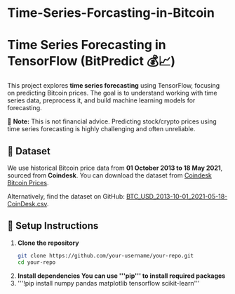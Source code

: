 # Time-Series-Forcasting-in-Bitcoin
# Time Series Forecasting in TensorFlow (BitPredict 💰📈)

This project explores **time series forecasting** using TensorFlow, focusing on predicting Bitcoin prices. The goal is to understand working with time series data, preprocess it, and build machine learning models for forecasting.

🚨 **Note:** This is not financial advice. Predicting stock/crypto prices using time series forecasting is highly challenging and often unreliable.

## 📂 Dataset

We use historical Bitcoin price data from **01 October 2013 to 18 May 2021**, sourced from **Coindesk**. You can download the dataset from [Coindesk Bitcoin Prices](https://www.coindesk.com/price/bitcoin).

Alternatively, find the dataset on GitHub: [BTC_USD_2013-10-01_2021-05-18-CoinDesk.csv](https://github.com/mrdbourke/tensorflow-deep-learning/blob/main/extras/BTC_USD_2013-10-01_2021-05-18-CoinDesk.csv).

## 🚀 Setup Instructions

1. **Clone the repository**
   ```bash
   git clone https://github.com/your-username/your-repo.git
   cd your-repo

2. **Install dependencies You can use '''pip''' to install required packages**
3. '''!pip install numpy pandas matplotlib tensorflow scikit-learn'''
